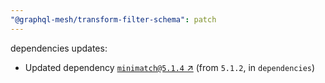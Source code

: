 ```yaml
---
"@graphql-mesh/transform-filter-schema": patch
---
```

dependencies updates:
  - Updated dependency [`minimatch@5.1.4` ↗︎](https://www.npmjs.com/package/minimatch/v/5.1.4) (from `5.1.2`, in `dependencies`)
